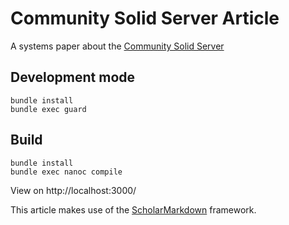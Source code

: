 # Community Solid Server Article

A systems paper about the [Community Solid Server](https://github.com/CommunitySolidServer/CommunitySolidServer)

## Development mode
```
bundle install
bundle exec guard
```

## Build
```
bundle install
bundle exec nanoc compile
```

View on http://localhost:3000/

This article makes use of the [ScholarMarkdown](https://github.com/rubensworks/ScholarMarkdown/) framework.
